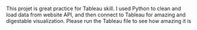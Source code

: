 This projet is great practice for Tableau skill. I used Python to clean and load data from website API, and then connect to Tableau for amazing and digestable visualization. Please run the Tableau file to see how amazing it is
